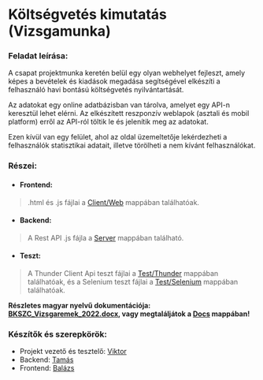 # Költségvetés kimutatás (Vizsgamunka)

### Feladat leírása:

A csapat projektmunka keretén belül egy olyan webhelyet fejleszt, amely képes a bevételek és kiadások megadása segítségével elkészíti a felhasználó havi bontású költségvetés nyilvántartását.

Az adatokat egy online adatbázisban van tárolva, amelyet egy API-n keresztül lehet elérni. Az elkészített reszponzív weblapok (asztali és mobil platform) erről az API-ról töltik le és jelenítik meg az adatokat.

Ezen kívül van egy felület, ahol az oldal üzemeltetője lekérdezheti a felhasználók statisztikai adatait, illetve törölheti a nem kívánt felhasználókat.

### Részei:

- #### Frontend: 

> .html és .js fájlai a [Client/Web](https://github.com/buviktor/Project_MK/tree/main/Client/Web) mappában találhatóak.

- #### Backend: 

> A Rest API .js fájla a [Server](https://github.com/buviktor/Project_MK/tree/main/Server) mappában található.

- #### Teszt: 

> A Thunder Client Api teszt fájlai a [Test/Thunder](https://github.com/buviktor/Project_MK/tree/main/Test/Thunder) mappában találhatóak, és a Selenium teszt fájlai a [Test/Selenium](https://github.com/buviktor/Project_MK/tree/main/Test/Selenium) mappában találhatóak.

**Részletes magyar nyelvű dokumentációja: [BKSZC_Vizsgaremek_2022.docx](https://github.com/buviktor/Project_MK/blob/main/Docs/BKSZC_Vizsgaremek_2022.docx), vagy megtaláljátok a [Docs](https://github.com/buviktor/Project_MK/tree/main/Docs) mappában!**


### Készítők és szerepkörök:

- Projekt vezető és tesztelő: [Viktor](https://github.com/buviktor)
- Backend: [Tamás](https://github.com/Tamasd9182)
- Frontend: [Balázs](https://github.com/Baluukaa)
